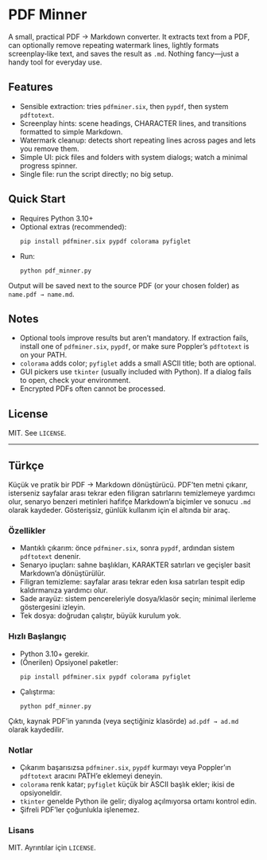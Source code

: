 # PDF Minner

A small, practical PDF → Markdown converter. It extracts text from a PDF, can optionally remove repeating watermark lines, lightly formats screenplay‑like text, and saves the result as `.md`. Nothing fancy—just a handy tool for everyday use.

## Features
- Sensible extraction: tries `pdfminer.six`, then `pypdf`, then system `pdftotext`.
- Screenplay hints: scene headings, CHARACTER lines, and transitions formatted to simple Markdown.
- Watermark cleanup: detects short repeating lines across pages and lets you remove them.
- Simple UI: pick files and folders with system dialogs; watch a minimal progress spinner.
- Single file: run the script directly; no big setup.

## Quick Start
- Requires Python 3.10+
- Optional extras (recommended):
  ```
  pip install pdfminer.six pypdf colorama pyfiglet
  ```
- Run:
  ```
  python pdf_minner.py
  ```

Output will be saved next to the source PDF (or your chosen folder) as `name.pdf → name.md`.

## Notes
- Optional tools improve results but aren’t mandatory. If extraction fails, install one of `pdfminer.six`, `pypdf`, or make sure Poppler’s `pdftotext` is on your PATH.
- `colorama` adds color; `pyfiglet` adds a small ASCII title; both are optional.
- GUI pickers use `tkinter` (usually included with Python). If a dialog fails to open, check your environment.
- Encrypted PDFs often cannot be processed.

## License
MIT. See `LICENSE`.

---

## Türkçe

Küçük ve pratik bir PDF → Markdown dönüştürücü. PDF’ten metni çıkarır, isterseniz sayfalar arası tekrar eden filigran satırlarını temizlemeye yardımcı olur, senaryo benzeri metinleri hafifçe Markdown’a biçimler ve sonucu `.md` olarak kaydeder. Gösterişsiz, günlük kullanım için el altında bir araç.

### Özellikler
- Mantıklı çıkarım: önce `pdfminer.six`, sonra `pypdf`, ardından sistem `pdftotext` denenir.
- Senaryo ipuçları: sahne başlıkları, KARAKTER satırları ve geçişler basit Markdown’a dönüştürülür.
- Filigran temizleme: sayfalar arası tekrar eden kısa satırları tespit edip kaldırmanıza yardımcı olur.
- Sade arayüz: sistem pencereleriyle dosya/klasör seçin; minimal ilerleme göstergesini izleyin.
- Tek dosya: doğrudan çalıştır, büyük kurulum yok.

### Hızlı Başlangıç
- Python 3.10+ gerekir.
- (Önerilen) Opsiyonel paketler:
  ```
  pip install pdfminer.six pypdf colorama pyfiglet
  ```
- Çalıştırma:
  ```
  python pdf_minner.py
  ```

Çıktı, kaynak PDF’in yanında (veya seçtiğiniz klasörde) `ad.pdf → ad.md` olarak kaydedilir.

### Notlar
- Çıkarım başarısızsa `pdfminer.six`, `pypdf` kurmayı veya Poppler’ın `pdftotext` aracını PATH’e eklemeyi deneyin.
- `colorama` renk katar; `pyfiglet` küçük bir ASCII başlık ekler; ikisi de opsiyoneldir.
- `tkinter` genelde Python ile gelir; diyalog açılmıyorsa ortamı kontrol edin.
- Şifreli PDF’ler çoğunlukla işlenemez.

### Lisans
MIT. Ayrıntılar için `LICENSE`.
